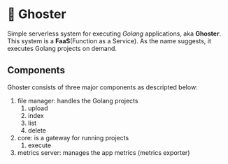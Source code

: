 # :ghost: Ghoster

Simple serverless system for executing *Golang* applications, aka **Ghoster**. This system is a **FaaS**(Function as a Service). As the name suggests, it executes Golang projects on demand.

## Components

Ghoster consists of three major components as descripted below:

1. file manager: handles the Golang projects
   1. upload
   2. index
   3. list
   4. delete
2. core: is a gateway for running projects
   1. execute
3. metrics server: manages the app metrics (metrics exporter)

